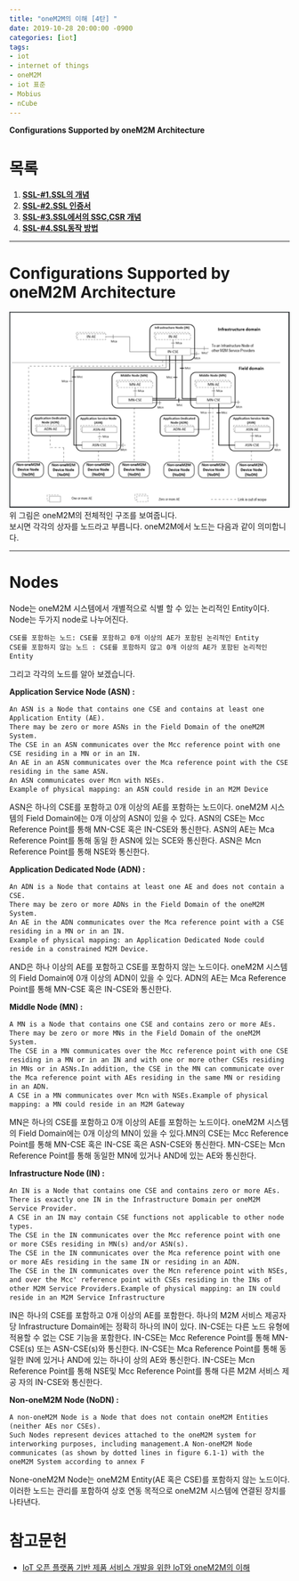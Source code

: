 ```yaml
---
title: "oneM2M의 이해 [4탄] "
date: 2019-10-28 20:00:00 -0900
categories: [iot]
tags: 
- iot
- internet of things
- oneM2M
- iot 표준
- Mobius
- nCube
---
```


**Configurations Supported by oneM2M Architecture**  
  
# 목록    
1. [**SSL-#1.SSL의 개념**](https://lbm93.github.io/development/cryptography/cryptography-SSL개념및암호화/)
2. [**SSL-#2.SSL 인증서**](https://lbm93.github.io/development/cryptography/cryptography-SSL인증서/)
3. [**SSL-#3.SSL에서의 SSC,CSR 개념**](https://lbm93.github.io/development/cryptography/cryptography-SSL(SSC,CSR)/)
4. [**SSL-#4.SSL동작 방법**](https://lbm93.github.io/development/cryptography/cryptography-SSL동작방법/)  
  
---

# Configurations Supported by oneM2M Architecture
![그림1](/assets/images/img/iot-onem2m/5.PNG)
위 그림은 oneM2M의 전체적인 구조를 보여줍니다.  
보시면 각각의 상자를 노드라고 부릅니다. oneM2M에서 노드는 다음과 같이 의미합니다.

---

# Nodes
Node는 oneM2M 시스템에서 개별적으로 식별 할 수 있는 논리적인 Entity이다.  
Node는 두가지 node로 나누어진다.  

```
CSE를 포함하는 노드: CSE를 포함하고 0개 이상의 AE가 포함된 논리적인 Entity  
CSE를 포함하지 않는 노드 : CSE를 포함하지 않고 0개 이상의 AE가 포함된 논리적인 Entity 
```  
  
그리고 각각의 노드를 알아 보겠습니다.

**Application Service Node (ASN) :**
```
An ASN is a Node that contains one CSE and contains at least one Application Entity (AE).  
There may be zero or more ASNs in the Field Domain of the oneM2M System.  
The CSE in an ASN communicates over the Mcc reference point with one CSE residing in a MN or in an IN.  
An AE in an ASN communicates over the Mca reference point with the CSE residing in the same ASN.  
An ASN communicates over Mcn with NSEs.  
Example of physical mapping: an ASN could reside in an M2M Device
```
  
ASN은 하나의 CSE를 포함하고 0개 이상의 AE를 포함하는 노드이다. oneM2M 시스템의 Field Domain에는 0개 이상의 ASN이 있을 수 있다. ASN의 CSE는 Mcc Reference Point를 통해 MN-CSE 혹은 IN-CSE와 통신한다. ASN의 AE는 Mca Reference Point를 통해 동일 한 ASN에 있는 SCE와 통신한다. ASN은 Mcn Reference Point를 통해 NSE와 통신한다.
  
  
**Application Dedicated Node (ADN) :**
```
An ADN is a Node that contains at least one AE and does not contain a CSE.  
There may be zero or more ADNs in the Field Domain of the oneM2M System.  
An AE in the ADN communicates over the Mca reference point with a CSE residing in a MN or in an IN.  
Example of physical mapping: an Application Dedicated Node could reside in a constrained M2M Device.
```
  

AND은 하나 이상의 AE를 포함하고 CSE를 포함하지 않는 노드이다. oneM2M 시스템의 Field Domain에 0개 이상의 ADN이 있을 수 있다. ADN의 AE는 Mca Reference Point를 통해 MN-CSE 혹은 IN-CSE와 통신한다.
  
  
**Middle Node (MN) :**
```
A MN is a Node that contains one CSE and contains zero or more AEs.  
There may be zero or more MNs in the Field Domain of the oneM2M System.  
The CSE in a MN communicates over the Mcc reference point with one CSE residing in a MN or in an IN and with one or more other CSEs residing in MNs or in ASNs.In addition, the CSE in the MN can communicate over the Mca reference point with AEs residing in the same MN or residing in an ADN.
A CSE in a MN communicates over Mcn with NSEs.Example of physical mapping: a MN could reside in an M2M Gateway
```
  
MN은 하나의 CSE를 포함하고 0개 이상의 AE를 포함하는 노드이다. oneM2M 시스템의 Field Domain에는 0개 이상의 MN이 있을 수 있다.MN의 CSE는 Mcc Reference Point를 통해 MN-CSE 혹은 IN-CSE 혹은 ASN-CSE와 통신한다. MN-CSE는 Mcn Reference Point를 통해 동일한 MN에 있거나 AND에 있는 AE와 통신한다.
  
  
**Infrastructure Node (IN) :**
```
An IN is a Node that contains one CSE and contains zero or more AEs. 
There is exactly one IN in the Infrastructure Domain per oneM2M Service Provider.  
A CSE in an IN may contain CSE functions not applicable to other node types.  
The CSE in the IN communicates over the Mcc reference point with one or more CSEs residing in MN(s) and/or ASN(s).  
The CSE in the IN communicates over the Mca reference point with one or more AEs residing in the same IN or residing in an ADN.  
The CSE in the IN communicates over the Mcn reference point with NSEs, and over the Mcc' reference point with CSEs residing in the INs of other M2M Service Providers.Example of physical mapping: an IN could reside in an M2M Service Infrastructure
```
IN은 하나의 CSE를 포함하고 0개 이상의 AE를 포함한다. 하나의 M2M 서비스 제공자 당 Infrastructure Domain에는 정확히 하나의 IN이 있다. IN-CSE는 다른 노드 유형에 적용할 수 없는 CSE 기능을 포함한다. IN-CSE는 Mcc Reference Point를 통해 MN-CSE(s) 또는 ASN-CSE(s)와 통신한다. IN-CSE는 Mca Reference Point를 통해 동일한 IN에 있거나 AND에 있는 하나이 상의 AE와 통신한다. IN-CSE는 Mcn Reference Point를 통해 NSE및 Mcc Reference Point를 통해 다른 M2M 서비스 제공 자의 IN-CSE와 통신한다. 
  
  
**Non-oneM2M Node (NoDN) :**
```
A non-oneM2M Node is a Node that does not contain oneM2M Entities (neither AEs nor CSEs).  
Such Nodes represent devices attached to the oneM2M system for interworking purposes, including management.A Non-oneM2M Node communicates (as shown by dotted lines in figure 6.1-1) with the oneM2M System according to annex F
```
None-oneM2M Node는 oneM2M Entity(AE 혹은 CSE)를 포함하지 않는 노드이다. 이러한 노드는 관리를 포함하여 상호 연동 목적으로 oneM2M 시스템에 연결된 장치를 나타낸다.


# 참고문헌
- [IoT 오픈 플랫폼 기반 제품 서비스 개발을 위한 IoT와 oneM2M의 이해](http://www.iotocean.org/main/)